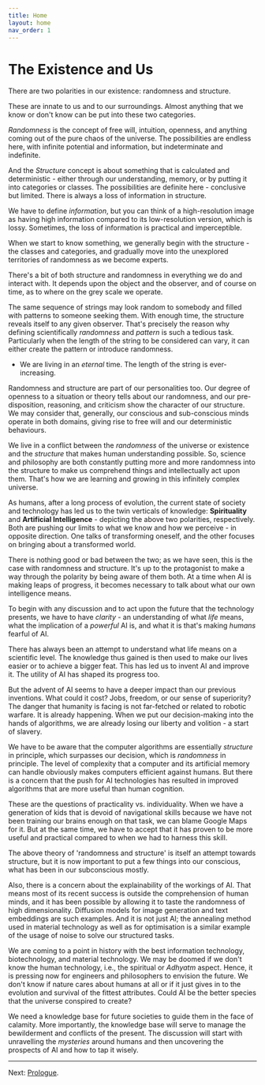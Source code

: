 ```yaml
---
title: Home
layout: home
nav_order: 1
---
```




# The Existence and Us


There are two polarities in our existence: randomness and structure.


These are innate to us and to our surroundings. Almost anything that we know or don't know can be put into these two categories.

*Randomness* is the concept of free will, intuition, openness, and anything coming out of the pure chaos of the universe. The possibilities are endless here, with infinite potential and information, but indeterminate and indefinite.

And the *Structure* concept is about something that is calculated and deterministic - either through our understanding, memory, or by putting it into categories or classes. The possibilities are definite here - conclusive but limited. There is always a loss of information in structure.

We have to define *information*, but you can think of a high-resolution image as having high information compared to its low-resolution version, which is lossy. Sometimes, the loss of information is practical and imperceptible.


When we start to know something, we generally begin with the structure - the classes and categories, and gradually move into the unexplored territories of randomness as we become experts.

There's a bit of both structure and randomness in everything we do and interact with. It depends upon the object and the observer, and of course on time, as to where on the grey scale we operate.

The same sequence of strings may look random to somebody and filled with patterns to someone seeking them. With enough time, the structure reveals itself to any given observer. That's precisely the reason why defining scientifically *randomness* and *pattern* is such a tedious task. Particularly when the length of the string to be considered can vary, it can either create the pattern or introduce randomness.

- We are living in an *eternal* time. The length of the string is ever-increasing.

Randomness and structure are part of our personalities too. Our degree of openness to a situation or theory tells about our randomness, and our pre-disposition, reasoning, and criticism show the character of our structure. We may consider that, generally, our conscious and sub-conscious minds operate in both domains, giving rise to free will and our deterministic behaviours.

We live in a conflict between the *randomness* of the universe or existence and the *structure* that makes human understanding possible. So, science and philosophy are both constantly putting more and more randomness into the structure to make us comprehend things and intellectually act upon them. That's how we are learning and growing in this infinitely complex universe.

As humans, after a long process of evolution, the current state of society and technology has led us to the twin verticals of knowledge: **Spirituality** and **Artificial Intelligence** - depicting the above two polarities, respectively. Both are pushing our limits to what we know and how we perceive - in opposite direction. One talks of transforming oneself, and the other focuses on bringing about a transformed world.

There is nothing good or bad between the two; as we have seen, this is the case with randomness and structure. It's up to the protagonist to make a way through the polarity by being aware of them both. At a time when AI is making leaps of progress, it becomes necessary to talk about what our own intelligence means.

To begin with any discussion and to act upon the future that the technology presents, we have to have *clarity* - an understanding of what *life* means, what the implication of a *powerful* AI is, and what it is that's making *humans* fearful of AI.

There has always been an attempt to understand what life means on a scientific level. The knowledge thus gained is then used to make our lives easier or to achieve a bigger feat. This has led us to invent AI and improve it. The utility of AI has shaped its progress too.


But the advent of AI seems to have a deeper impact than our previous inventions. What could it cost? Jobs, freedom, or our sense of superiority? The danger that humanity is facing is not far-fetched or related to robotic warfare. It is already happening. When we put our decision-making into the hands of algorithms, we are already losing our liberty and volition - a start of slavery.


We have to be aware that the computer algorithms are essentially *structure* in principle, which surpasses our decision, which is *randomness* in principle. The level of complexity that a computer and its artificial memory can handle obviously makes computers efficient against humans. But there is a concern that the push for AI technologies has resulted in improved algorithms that are more useful than human cognition.

These are the questions of practicality vs. individuality. When we have a generation of kids that is devoid of navigational skills because we have not been training our brains enough on that task, we can blame Google Maps for it. But at the same time, we have to accept that it has proven to be more useful and practical compared to when we had to harness this skill.


The above theory of 'randomness and structure' is itself an attempt towards structure, but it is now important to put a few things into our conscious, what has been in our subconscious mostly.


Also, there is a concern about the explainability of the workings of AI. That means most of its recent success is outside the comprehension of human minds, and it has been possible by allowing it to taste the randomness of high dimensionality. Diffusion models for image generation and text embeddings are such examples.
And it is not just AI; the annealing method used in material technology as well as for optimisation is a similar example of the usage of noise to solve our structured tasks.


We are coming to a point in history with the best information technology, biotechnology, and material technology. We may be doomed if we don't know the human technology, i.e., the spiritual or *Adhyatm* aspect. Hence, it is pressing now for engineers and philosophers to envision the future. We don't know if nature cares about humans at all or if it just gives in to the evolution and survival of the fittest attributes. Could AI be the better species that the universe conspired to create?

We need a knowledge base for future societies to guide them in the face of calamity. More importantly, the knowledge base will serve to manage the bewilderment and conflicts of the present. The discussion will start with unravelling the *mysteries* around humans and then uncovering the prospects of AI and how to tap it wisely.


---

Next: [Prologue](/c0/intro/).